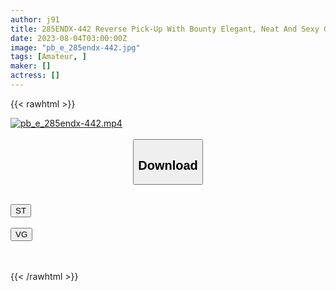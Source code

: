 ```yaml
---
author: j91
title: 285ENDX-442 Reverse Pick-Up With Bounty Elegant, Neat And Sexy Gap Moe Doskebe!
date: 2023-08-04T03:00:00Z
image: "pb_e_285endx-442.jpg"
tags: [Amateur, ]
maker: []
actress: []
---
```



{{< rawhtml >}}

<div class="video" data-videoid="G2J4oJKXPmI1j0J">
    <a href="javascript:;">
        <img src="https://my.j91.asia/posts/pb_e_285endx-442/pb_e_285endx-442.jpg" width="WIDTH" height="HEIGHT" alt="pb_e_285endx-442.mp4" loading="lazy">
    </a>
</div>

<script type="text/javascript" src="https://j91.asia/asset/on-demand-st.js"></script>

<br>
  <link rel="stylesheet" href="https://j91.asia/asset/bs5.css">
  
  <center>
  <button class="btn btn-primary" type="button" data-bs-toggle="collapse" data-bs-target=".multi-collapse" aria-expanded="false" aria-controls="multiCollapseExample1 multiCollapseExample2"><h2>Download</h2></button></center>
</p>
<div class="row">
  <div class="col">
    <div class="collapse multi-collapse" id="multiCollapseExample1">
      <div class="card card-body">
	      	      <br>
<div class="buttons">  
<a href="https://streamtape.to/v/G2J4oJKXPmI1j0J"><button class="btn-hover color-3"><i class="fa fa-download"></i> ST</button></a></div>
    </div>
  </div>
</div>
  <div class="col">
    <div class="collapse multi-collapse" id="multiCollapseExample2">
      <div class="card card-body">
	      <br>
<div class="buttons">
    <a href="https://vgembed.com/v/kKJVORkBld53XDw"><button class="btn-hover color-9"><i class="fa fa-download"></i> VG</button></a></div>
<br><br>
      </div>
    </div>
  </div>
</div>

{{< /rawhtml >}}